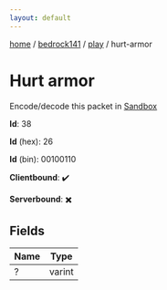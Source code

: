 ```yaml
---
layout: default
---
```


[home](/)  /  [bedrock141](/protocol/bedrock141)  /  [play](/protocol/bedrock141/play)  /  hurt-armor

# Hurt armor

Encode/decode this packet in [Sandbox](../../../sandbox/bedrock141#Play.HurtArmor)

**Id**: 38

**Id** (hex): 26

**Id** (bin): 00100110

**Clientbound**: ✔️

**Serverbound**: ✖️

## Fields

Name | Type
---|---
? | varint
